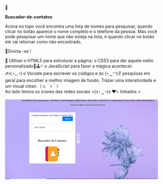 💬<p align="justify"><strong> Buscador-de-contatos</strong> </align><p>

Acima no topo você encontra uma lista de nomes para pesquisar, quando clicar no botão aparece o nome completo e o telefone da pessoa.
Mas você pode pesquisar um nome que não esteja na lista, e quando clicar no botão ele vai retornar como não encontrado.<br>

👾Divirta -se !

🎯 Utilizei o HTML5 para estruturar a página; o CSS3 para dar aquele estilo personalizado🎉🕹🃏 o JavaScript para fazer a mágica acontecer.<br>
✍(◔◡◔) o Vscode para escrever os códigos e as (>‿◠)✌ pesquisas em geral para escolher a melhor imagem de fundo. Trazer uma interatividade e um visual clean.（っ＾▿＾）
<br>
Ao lado temos os icones das redes sociais >(ɔ◔‿◔)ɔ ♥< linkados > 
<br>
<br>
<img src="https://github.com/patriciamarpaulino/Buscador-de-contatos/blob/main/img/tela.PNG?raw=true">
